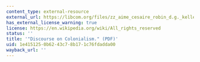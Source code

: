 ```yaml
---
content_type: external-resource
external_url: https://libcom.org/files/zz_aime_cesaire_robin_d.g._kelley_discourse_on_colbook4me.org_.pdf
has_external_license_warning: true
license: https://en.wikipedia.org/wiki/All_rights_reserved
status: ''
title: '"Discourse on Colonialism." (PDF)'
uid: 1e415125-0b62-43c7-8b17-1c76fdadda00
wayback_url: ''
---
```

